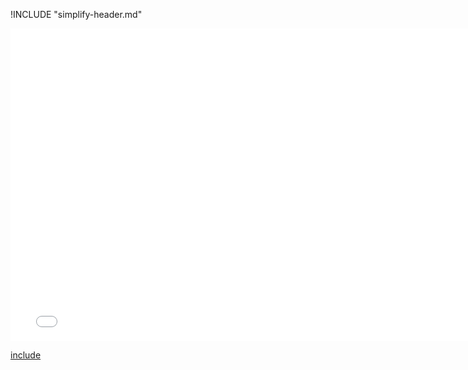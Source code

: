 !INCLUDE "simplify-header.md"

<iframe src="../../transformation-simplify.html" width="770" height="500" frameBorder="0" seamless="seamless">
</iframe>

[include](../../transformation-simplify.html)

